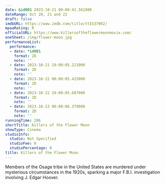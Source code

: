 ```yaml
---
date: &id001 2023-10-21 00:00:42.581000
dateRange: Oct 20, 21 and 22
draft: false
imdbURL: https://www.imdb.com/title/tt5537002/
mpaaRating: R
officialURL: https://www.killersoftheflowermoonmovie.com/
oneSheet: /img/flower-moon.jpg
performanceList:
  performance:
  - date: *id001
    format: 2D
    note: ''
  - date: 2023-10-21 19:00:05.221000
    format: 2D
    note: ''
  - date: 2023-10-22 00:00:05.425000
    format: 2D
    note: ''
  - date: 2023-10-22 19:00:05.687000
    format: 2D
    note: ''
  - date: 2023-10-23 00:00:06.379000
    format: 2D
    note: ''
runningTime: 206
shortTitle: Killers of the Flower Moon
showType: Cinema
studioInfo:
  studio: Not Specified
  studioFee: 0
  studioPercentage: 0
title: Killers of the Flower Moon
---
```


Members of the Osage tribe in the United States are murdered under mysterious circumstances in the 1920s, sparking a major F.B.I. investigation involving J. Edgar Hoover.
